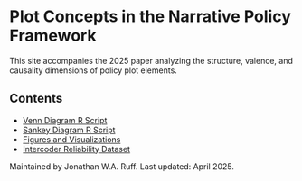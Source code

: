 <!DOCTYPE html>
<html lang="en">
<head>
  <meta charset="UTF-8">
  <title>Plot Concepts in the Narrative Policy Framework</title>
</head>
<body>
  <h1>Plot Concepts in the Narrative Policy Framework</h1>
  <p>This site accompanies the 2025 paper analyzing the structure, valence, and causality dimensions of policy plot elements.</p>

  <h2>Contents</h2>
  <ul>
    <li><a href="scripts/venn_diagram.R">Venn Diagram R Script</a></li>
    <li><a href="scripts/sankey_plot.R">Sankey Diagram R Script</a></li>
    <li><a href="figures/">Figures and Visualizations</a></li>
    <li><a href="data/coded_data.xlsx">Intercoder Reliability Dataset</a></li>
  </ul>

  <p>Maintained by Jonathan W.A. Ruff. Last updated: April 2025.</p>
</body>
</html>

